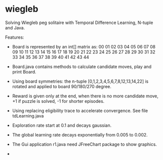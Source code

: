 # wiegleb
Solving Wiegleb peg solitaire with Temporal Difference Learning, N-tuple and Java.

Features:
- Board is represented by an int[] matrix as:
           00 01 02
           03 04 05
           06 07 08
  09 10 11 12 13 14 15 16 17
  18 19 20 21 22 23 24 25 26
  27 28 29 30 31 32 33 34 35
           36 37 38
           39 40 41
           42 43 44
           
- Board.java contains methods to calculate candidate moves, play and print Board.       
- Using  board symmetries: the  n-tuple [0,1,2,3,4,5,6,7,8,12,13,14,22] is rotated and applied to board 90/180/270 degree.
- Reward is given only at the end, when there is no more candidate move, +1 if puzzle is solved, -1  for shorter episodes.
- Using replacing eligibility trace to accelerate convergence. See file tdLearning.java  
- Exploration rate start at 0.1 and decays gaussian.
- The global learning rate decays exponentially from 0.005 to 0.002.
- The Gui application r1.java need  JFreeChart package to show graphics.
- 
   

